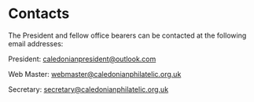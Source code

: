 # Contacts

The President and fellow office bearers can be contacted at the following email addresses:

President: <a href="mailto:caledonianpresident@outlook.com">caledonianpresident@outlook.com</a>

Web Master: <a href="mailto:webmaster@caledonianphilatelic.org.uk">webmaster@caledonianphilatelic.org.uk</a>

Secretary: <a href="mailto:secretary@caledonianphilatelic.org.uk">secretary@caledonianphilatelic.org.uk</a>
